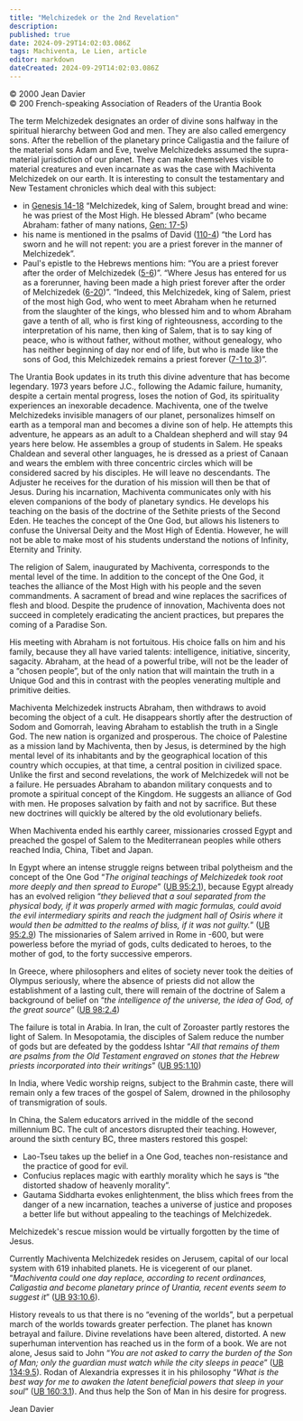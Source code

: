 ```yaml
---
title: "Melchizedek or the 2nd Revelation"
description: 
published: true
date: 2024-09-29T14:02:03.086Z
tags: Machiventa, Le Lien, article
editor: markdown
dateCreated: 2024-09-29T14:02:03.086Z
---
```


<p class="v-card v-sheet theme--light grey lighten-3 px-2">© 2000 Jean Davier<br>© 200 French-speaking Association of Readers of the Urantia Book</p>


The term Melchizedek designates an order of divine sons halfway in the spiritual hierarchy between God and men. They are also called emergency sons. After the rebellion of the planetary prince Caligastia and the failure of the material sons Adam and Eve, twelve Melchizedeks assumed the supra-material jurisdiction of our planet. They can make themselves visible to material creatures and even incarnate as was the case with Machiventa Melchizedek on our earth. It is interesting to consult the testamentary and New Testament chronicles which deal with this subject:

- in [Genesis 14-18](/en/Bible/Genesis/14) “Melchizedek, king of Salem, brought bread and wine: he was priest of the Most High. He blessed Abram” (who became Abraham: father of many nations, [Gen: 17-5](/en/Bible/Genesis/17#v5))
- his name is mentioned in the psalms of David ([110-4](/en/Bible/Psalms/110#v4)) “the Lord has sworn and he will not repent: you are a priest forever in the manner of Melchizedek”.
- Paul's epistle to the Hebrews mentions him: “You are a priest forever after the order of Melchizedek ([5-6](/en/Bible/Hebrews/5#v6))”. “Where Jesus has entered for us as a forerunner, having been made a high priest forever after the order of Melchizedek ([6-20](/en/Bible/Hebrews/6#v20))”. “Indeed, this Melchizedek, king of Salem, priest of the most high God, who went to meet Abraham when he returned from the slaughter of the kings, who blessed him and to whom Abraham gave a tenth of all, who is first king of righteousness, according to the interpretation of his name, then king of Salem, that is to say king of peace, who is without father, without mother, without genealogy, who has neither beginning of day nor end of life, but who is made like the sons of God, this Melchizedek remains a priest forever ([7-1 to 3](/en/Bible/Hebrews/7#v1))”.

The Urantia Book updates in its truth this divine adventure that has become legendary. 1973 years before J.C., following the Adamic failure, humanity, despite a certain mental progress, loses the notion of God, its spirituality experiences an inexorable decadence. Machiventa, one of the twelve Melchizedeks invisible managers of our planet, personalizes himself on earth as a temporal man and becomes a divine son of help. He attempts this adventure, he appears as an adult to a Chaldean shepherd and will stay 94 years here below. He assembles a group of students in Salem. He speaks Chaldean and several other languages, he is dressed as a priest of Canaan and wears the emblem with three concentric circles which will be considered sacred by his disciples. He will leave no descendants. The Adjuster he receives for the duration of his mission will then be that of Jesus. During his incarnation, Machiventa communicates only with his eleven companions of the body of planetary syndics. He develops his teaching on the basis of the doctrine of the Sethite priests of the Second Eden. He teaches the concept of the One God, but allows his listeners to confuse the Universal Deity and the Most High of Edentia. However, he will not be able to make most of his students understand the notions of Infinity, Eternity and Trinity.

The religion of Salem, inaugurated by Machiventa, corresponds to the mental level of the time. In addition to the concept of the One God, it teaches the alliance of the Most High with his people and the seven commandments. A sacrament of bread and wine replaces the sacrifices of flesh and blood. Despite the prudence of innovation, Machiventa does not succeed in completely eradicating the ancient practices, but prepares the coming of a Paradise Son.

His meeting with Abraham is not fortuitous. His choice falls on him and his family, because they all have varied talents: intelligence, initiative, sincerity, sagacity. Abraham, at the head of a powerful tribe, will not be the leader of a “chosen people”, but of the only nation that will maintain the truth in a Unique God and this in contrast with the peoples venerating multiple and primitive deities.

Machiventa Melchizedek instructs Abraham, then withdraws to avoid becoming the object of a cult. He disappears shortly after the destruction of Sodom and Gomorrah, leaving Abraham to establish the truth in a Single God. The new nation is organized and prosperous. The choice of Palestine as a mission land by Machiventa, then by Jesus, is determined by the high mental level of its inhabitants and by the geographical location of this country which occupies, at that time, a central position in civilized space. Unlike the first and second revelations, the work of Melchizedek will not be a failure. He persuades Abraham to abandon military conquests and to promote a spiritual concept of the Kingdom. He suggests an alliance of God with men. He proposes salvation by faith and not by sacrifice. But these new doctrines will quickly be altered by the old evolutionary beliefs.

When Machiventa ended his earthly career, missionaries crossed Egypt and preached the gospel of Salem to the Mediterranean peoples while others reached India, China, Tibet and Japan.

In Egypt where an intense struggle reigns between tribal polytheism and the concept of the One God “_The original teachings of Melchizedek took root more deeply and then spread to Europe_” ([UB 95:2.1](/en/The_Urantia_Book/95#p2_1)), because Egypt already has an evolved religion “_they believed that a soul separated from the physical body, if it was properly armed with magic formulas, could avoid the evil intermediary spirits and reach the judgment hall of Osiris where it would then be admitted to the realms of bliss, if it was not guilty._” ([UB 95:2.9](/en/The_Urantia_Book/95#p2_9)) The missionaries of Salem arrived in Rome in -600, but were powerless before the myriad of gods, cults dedicated to heroes, to the mother of god, to the forty successive emperors.

In Greece, where philosophers and elites of society never took the deities of Olympus seriously, where the absence of priests did not allow the establishment of a lasting cult, there will remain of the doctrine of Salem a background of belief on “_the intelligence of the universe, the idea of God, of the great source_” ([UB 98:2.4](/en/The_Urantia_Book/98#p2_4))

The failure is total in Arabia. In Iran, the cult of Zoroaster partly restores the light of Salem. In Mesopotamia, the disciples of Salem reduce the number of gods but are defeated by the goddess Ishtar “_All that remains of them are psalms from the Old Testament engraved on stones that the Hebrew priests incorporated into their writings_” ([UB 95:1.10](/en/The_Urantia_Book/95#p1_10))

In India, where Vedic worship reigns, subject to the Brahmin caste, there will remain only a few traces of the gospel of Salem, drowned in the philosophy of transmigration of souls.

In China, the Salem educators arrived in the middle of the second millennium BC. The cult of ancestors disrupted their teaching. However, around the sixth century BC, three masters restored this gospel:
- Lao-Tseu takes up the belief in a One God, teaches non-resistance and the practice of good for evil.
- Confucius replaces magic with earthly morality which he says is “the distorted shadow of heavenly morality”.
- Gautama Siddharta evokes enlightenment, the bliss which frees from the danger of a new incarnation, teaches a universe of justice and proposes a better life but without appealing to the teachings of Melchizedek.

Melchizedek's rescue mission would be virtually forgotten by the time of Jesus.

Currently Machiventa Melchizedek resides on Jerusem, capital of our local system with 619 inhabited planets. He is vicegerent of our planet. “_Machiventa could one day replace, according to recent ordinances, Caligastia and become planetary prince of Urantia, recent events seem to suggest it_” ([UB 93:10.6](/en/The_Urantia_Book/93#p10_6)).

History reveals to us that there is no “evening of the worlds”, but a perpetual march of the worlds towards greater perfection. The planet has known betrayal and failure. Divine revelations have been altered, distorted. A new superhuman intervention has reached us in the form of a book. We are not alone, Jesus said to John “_You are not asked to carry the burden of the Son of Man; only the guardian must watch while the city sleeps in peace_” ([UB 134:9.5](/en/The_Urantia_Book/134#p9_5)). Rodan of Alexandria expresses it in his philosophy “_What is the best way for me to awaken the latent beneficial powers that sleep in your soul_” ([UB 160:3.1](/en/The_Urantia_Book/160#p3_1)). And thus help the Son of Man in his desire for progress.

Jean Davier

